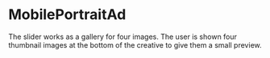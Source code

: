 # MobilePortraitAd
The slider works as a gallery for four images. The user is shown four thumbnail images at the bottom of the creative to give them a small preview.
